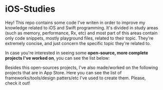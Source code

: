 # iOS-Studies

Hey! This repo contains some code I've writen in order to improve my knowledge related to iOS and Swift programming. 
It's divided in study areas (such as memory, performance, Rx, etc) and most part of this areas contain only code snippets, mostly playground files, related to their topic. They're extremely concise, and just concern the specific topic they're related to.

In case you're interested in seeing some **open-source, more complete projects I've worked on**, you can see the list below:

Besides this open-sources projects, I've also made/worked on the following projects that are in App Store. 
Here you can see the list of frameworks/tools/design patters/etc I've used to create them. Please, check it out!
